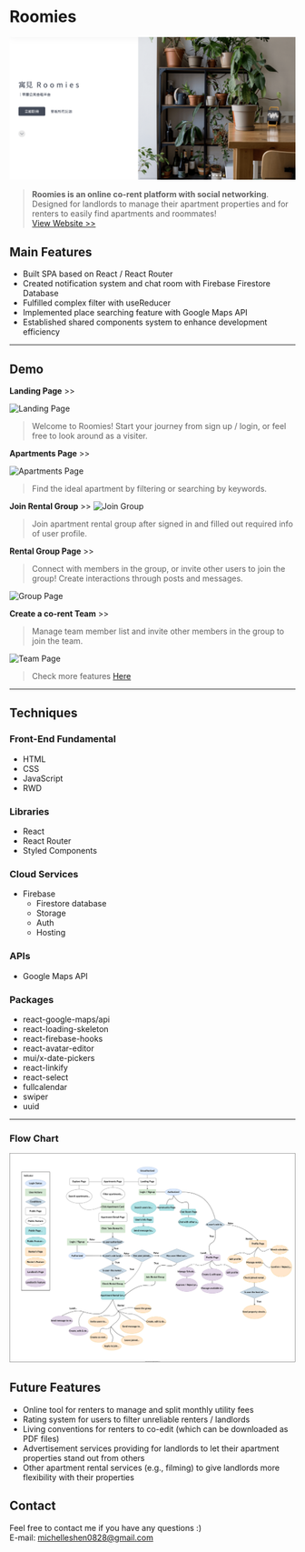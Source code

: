 # Roomies

![roomies](./src/images/readme.png "This is a cover image.")

> **Roomies is an online co-rent platform with social networking**. Designed for landlords to manage their apartment properties and for renters to easily find apartments and roommates!\
> [View Website >>](https://roomies-f03cd.web.app/)

## Main Features

- Built SPA based on React / React Router
- Created notification system and chat room with Firebase Firestore Database
- Fulfilled complex filter with useReducer
- Implemented place searching feature with Google Maps API
- Established shared components system to enhance development efficiency

---

## Demo

**Landing Page** >>

![Landing Page](./README/landing.gif "Landing Page")

> Welcome to Roomies! Start your journey from sign up / login, or feel free to look around as a visiter.

**Apartments Page** >>

![Apartments Page](./README/apartments.gif "Apartments Page")

> Find the ideal apartment by filtering or searching by keywords.

**Join Rental Group** >>
![Join Group](./README/joingroup.gif "Join Group!")

> Join apartment rental group after signed in and filled out required info of user profile.

**Rental Group Page** >>

> Connect with members in the group, or invite other users to join the group! Create interactions through posts and messages.

![Group Page](./README/group.gif "Group Page")

**Create a co-rent Team** >>

> Manage team member list and invite other members in the group to join the team.

![Team Page](./README/team.gif "Team Page")

> Check more features [Here](https://roomies-f03cd.web.app/)

---

## Techniques

### Front-End Fundamental

- HTML
- CSS
- JavaScript
- RWD

### Libraries

- React
- React Router
- Styled Components

### Cloud Services

- Firebase
  - Firestore database
  - Storage
  - Auth
  - Hosting

### APIs

- Google Maps API

### Packages

- react-google-maps/api
- react-loading-skeleton
- react-firebase-hooks
- react-avatar-editor
- mui/x-date-pickers
- react-linkify
- react-select
- fullcalendar
- swiper
- uuid

---

### Flow Chart

![Flow Chart](./README/flow.drawio.svg "Flow Chart")

## Future Features

- Online tool for renters to manage and split monthly utility fees
- Rating system for users to filter unreliable renters / landlords
- Living conventions for renters to co-edit (which can be downloaded as PDF files)
- Advertisement services providing for landlords to let their apartment properties stand out from others
- Other apartment rental services (e.g., filming) to give landlords more flexibility with their properties

## Contact

Feel free to contact me if you have any questions :) \
E-mail: michelleshen0828@gmail.com
